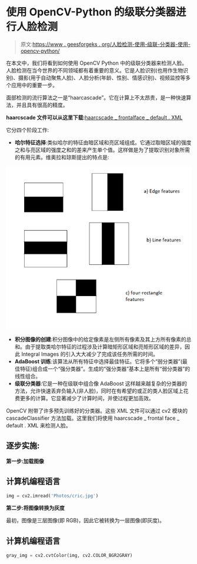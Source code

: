 # 使用 OpenCV-Python 的级联分类器进行人脸检测

> 原文:[https://www . geesforgeks . org/人脸检测-使用-级联-分类器-使用-opencv-python/](https://www.geeksforgeeks.org/face-detection-using-cascade-classifier-using-opencv-python/)

在本文中，我们将看到如何使用 OpenCV Python 中的级联分类器来检测人脸。人脸检测在当今世界的不同领域都有着重要的意义。它是人脸识别(也用作生物识别)、摄影(用于自动聚焦人脸)、人脸分析(年龄、性别、情感识别)、视频监控等多个应用中的重要一步。

面部检测的流行算法之一是“haarcascade”。它在计算上不太昂贵，是一种快速算法，并且具有很高的精度。

**haarcscade 文件可以从这里下载:**[haarcscade _ frontalface _ default . XML](https://drive.google.com/file/d/1PPO2MCttsmSqyB-vKh5C7SumwFKuhgyj/view?usp=sharing)

它分四个阶段工作:

*   **哈尔特征选择**:类似哈尔的特征由暗区域和亮区域组成。它通过取暗区域的强度之和与亮区域的强度之和的差来产生单个值。这样做是为了提取识别对象所需的有用元素。维奥拉和琼斯提出的特点是:

![](img/8380c92b1b0797ecfa0f3d3568b64046.png)

*   **积分图像的创建**:积分图像中的给定像素是左侧所有像素及其上方所有像素的总和。由于提取类哈尔特征的过程涉及计算暗矩形区域和亮矩形区域的差异，因此 Integral Images 的引入大大减少了完成该任务所需的时间。
*   **AdaBoost 训练**:该算法从所有特征中选择最佳特征。它将多个“弱分类器”(最佳特征)组合成一个“强分类器”。生成的“强分类器”基本上是所有“弱分类器”的线性组合。
*   **级联分类器**:它是一种在级联中组合像 AdaBoost 这样越来越复杂的分类器的方法，允许快速丢弃负输入(非人脸)，同时在有希望的或正的类人脸区域上花费更多的计算。它显著减少了计算时间，并使过程更加高效。

OpenCV 附带了许多预先训练好的分类器。这些 XML 文件可以通过 cv2 模块的 cascadeClassifier 方法加载。这里我们将使用 haarcscade _ frontal face _ default . XML 来检测人脸。

## 逐步实施:

**第一步:加载图像**

## 计算机编程语言

```py
img = cv2.imread('Photos/cric.jpg')
```

**第二步:将图像转换为灰度**

最初，图像是三层图像(即 RGB)，因此它被转换为一层图像(即灰度)。

## 计算机编程语言

```py
gray_img = cv2.cvtColor(img, cv2.COLOR_BGR2GRAY)
```